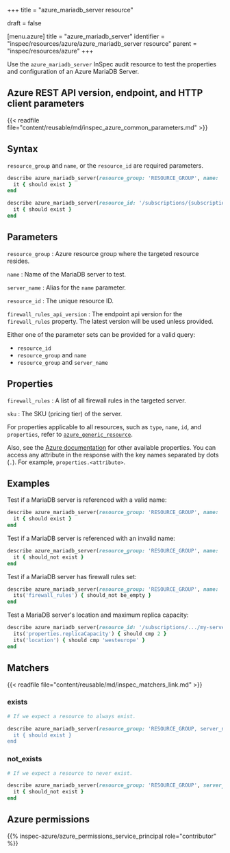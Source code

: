+++
title = "azure_mariadb_server resource"

draft = false


[menu.azure]
title = "azure_mariadb_server"
identifier = "inspec/resources/azure/azure_mariadb_server resource"
parent = "inspec/resources/azure"
+++

Use the `azure_mariadb_server` InSpec audit resource to test the properties and configuration of an Azure MariaDB Server.

## Azure REST API version, endpoint, and HTTP client parameters

{{< readfile file="content/reusable/md/inspec_azure_common_parameters.md" >}}

## Syntax

`resource_group` and `name`, or the `resource_id` are required parameters.

```ruby
describe azure_mariadb_server(resource_group: 'RESOURCE_GROUP', name: 'EXAMPLE_SERVER') do
  it { should exist }
end
```

```ruby
describe azure_mariadb_server(resource_id: '/subscriptions/{subscriptionId}/resourceGroups/{resourceGroup}/providers/Microsoft.DBforMariaDB/servers/{serverName}') do
  it { should exist }
end
```

## Parameters

`resource_group`
: Azure resource group where the targeted resource resides.

`name`
: Name of the MariaDB server to test.

`server_name`
: Alias for the `name` parameter.

`resource_id`
: The unique resource ID.

`firewall_rules_api_version`
: The endpoint api version for the `firewall_rules` property. The latest version will be used unless provided.

Either one of the parameter sets can be provided for a valid query:

- `resource_id`
- `resource_group` and `name`
- `resource_group` and `server_name`

## Properties

`firewall_rules`
: A list of all firewall rules in the targeted server.

`sku`
: The SKU (pricing tier) of the server.

For properties applicable to all resources, such as `type`, `name`, `id`, and `properties`, refer to [`azure_generic_resource`](azure_generic_resource#properties).

Also, see the [Azure documentation](https://docs.microsoft.com/en-us/rest/api/mariadb/servers/get#server) for other available properties.
You can access any attribute in the response with the key names separated by dots (`.`). For example, `properties.<attribute>`.

## Examples

Test if a MariaDB server is referenced with a valid name:

```ruby
describe azure_mariadb_server(resource_group: 'RESOURCE_GROUP', name: 'SQL-SERVER-1') do
  it { should exist }
end
```

Test if a MariaDB server is referenced with an invalid name:

```ruby
describe azure_mariadb_server(resource_group: 'RESOURCE_GROUP', name: 'I-DONT-EXIST') do
  it { should_not exist }
end
```

Test if a MariaDB server has firewall rules set:

```ruby
describe azure_mariadb_server(resource_group: 'RESOURCE_GROUP', name: 'NAME') do
  its('firewall_rules') { should_not be_empty }
end
```

Test a MariaDB server's location and maximum replica capacity:

```ruby
describe azure_mariadb_server(resource_id: '/subscriptions/.../my-server') do
  its('properties.replicaCapacity') { should cmp 2 }
  its('location') { should cmp 'westeurope' }
end
```

## Matchers

{{< readfile file="content/reusable/md/inspec_matchers_link.md" >}}

### exists

```ruby
# If we expect a resource to always exist.

describe azure_mariadb_server(resource_group: 'RESOURCE_GROUP, server_name: 'SQL-SERVER-1') do
  it { should exist }
end
```

### not_exists

```ruby
# If we expect a resource to never exist.

describe azure_mariadb_server(resource_group: 'RESOURCE_GROUP', server_name: 'SQL-SERVER-1') do
  it { should_not exist }
end
```

## Azure permissions

{{% inspec-azure/azure_permissions_service_principal role="contributor" %}}
